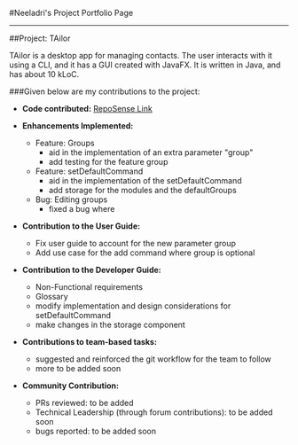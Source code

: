 #Neeladri's Project Portfolio Page

---
##Project: TAilor

TAilor is a desktop app for managing contacts. The user interacts with it using a CLI, and it has a GUI
created with JavaFX. It is written in Java, and has about 10 kLoC.

###Given below are my contributions to the project:

- **Code contributed:** [RepoSense Link](https://nus-cs2103-ay2122s2.github.io/tp-dashboard/?search=zawedcvg&breakdown=true)
- **Enhancements Implemented:**
    - Feature: Groups
      - aid in the implementation of an extra parameter "group"
      - add testing for the feature group
    - Feature: setDefaultCommand
      - aid in the implementation of the setDefaultCommand
      - add storage for the modules and the defaultGroups
    - Bug: Editing groups
      - fixed a bug where


- **Contribution to the User Guide:**
    - Fix user guide to account for the new parameter group
    - Add use case for the add command where group is optional

- **Contribution to the Developer Guide:**
    - Non-Functional requirements
    - Glossary
    - modify implementation and design considerations for setDefaultCommand
    - make changes in the storage component

- **Contributions to team-based tasks:**
    - suggested and reinforced the git workflow for the team to follow
    - more to be added soon

- **Community Contribution:**
    - PRs reviewed: to be added
    - Technical Leadership (through forum contributions): to be added soon
    - bugs reported: to be added soon
